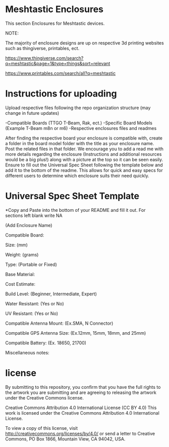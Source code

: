 # Meshtastic Enclosures
This section Enclosures for Meshtastic devices.

NOTE:

The majority of enclosure designs are up on respective 3d printing websites such as thingiverse, printables, ect.

https://www.thingiverse.com/search?q=meshtastic&page=1&type=things&sort=relevant

https://www.printables.com/search/all?q=meshtastic

# Instructions for uploading

Upload respective files following the repo organization structure (may change in future updates)

-Compatible Boards (TTGO T-Beam, Rak, ect.)
-Specific Board Models (Example T-Beam m8n or m6)
-Respective enclosures files and readmes

After finding the respective board your enclosure is compatible with, create a folder in the board model folder with the title as your enclosure name. Post the related files in that folder. We encourage you to add a read me with more details regarding the enclosure (Instructions and additional resources would be a big plus!) along with a picture at the top so it can be seen easily. Ensure to fill out the Universal Spec Sheet following the template below and add it to the bottom of the readme. This allows for quick and easy specs for different users to determine which enclosure suits their need quickly.


    
# Universal Spec Sheet Template

*Copy and Paste into the bottom of your README and fill it out. For sections left blank write NA

(Add Enclosure Name)

Compatible Board: 

Size: (mm) 

Weight: (grams)

Type: (Portable or Fixed)

Base Material:

Cost Estimate:

Build Level: (Beginner, Intermediate, Expert)

Water Resistant: (Yes or No)

UV Resistant: (Yes or No)

Compatible Antenna Mount: (Ex.SMA, N Connector)

Compatible GPS Antenna Size:  (Ex.12mm, 15mm, 18mm, and 25mm)

Compatible Battery: (Ex. 18650, 21700)

Miscellaneous notes:




# license
By submitting to this repository, you confirm that you have the full rights to the artwork you are submitting and are agreeing to releasing the artwork under the Creative Commons license.

Creative Commons Attribution 4.0 International License (CC BY 4.0)
This work is licensed under the Creative Commons Attribution 4.0 International License.

To view a copy of this license, visit http://creativecommons.org/licenses/by/4.0/ or send a letter to Creative Commons, PO Box 1866, Mountain View, CA 94042, USA.

